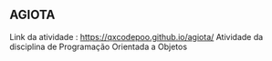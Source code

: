 ##  AGIOTA

Link da atividade : https://qxcodepoo.github.io/agiota/
Atividade da disciplina de Programação Orientada a Objetos
